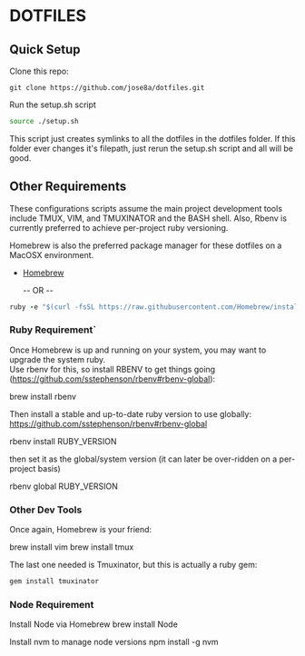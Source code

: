 # DOTFILES

## Quick Setup
Clone this repo:

```
git clone https://github.com/jose8a/dotfiles.git
```

Run the setup.sh script
```bash
source ./setup.sh
````

This script just creates symlinks to all the dotfiles in the dotfiles folder.  If this folder ever changes it's filepath,
just rerun the setup.sh script and all will be good.


## Other Requirements

These configurations scripts assume the main project development tools include TMUX, VIM, and TMUXINATOR and the BASH shell.  Also, Rbenv is currently preferred to achieve per-project ruby versioning.

Homebrew is also the preferred package manager for these dotfiles on a MacOSX environment.

* [Homebrew](http://brew.sh/)

  -- OR --

``` ruby
ruby -e "$(curl -fsSL https://raw.githubusercontent.com/Homebrew/install/master/install)"
```


### Ruby Requirement`
Once Homebrew is up and running on your system, you may want to upgrade the system ruby.  
Use rbenv for this, so install RBENV to get things going (https://github.com/sstephenson/rbenv#rbenv-global):

brew install rbenv

Then install a stable and up-to-date ruby version to use globally:
https://github.com/sstephenson/rbenv#rbenv-global

rbenv install RUBY_VERSION

then set it as the global/system version (it can later be over-ridden on a per-project basis)

rbenv global RUBY_VERSION

### Other Dev Tools
Once again, Homebrew is your friend:

brew install vim
brew install tmux

The last one needed is Tmuxinator, but this is actually a ruby gem:

```ruby
gem install tmuxinator
```

### Node Requirement
Install Node via Homebrew
brew install Node

Install nvm to manage node versions
npm install -g nvm
